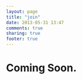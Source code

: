 ```yaml
---
layout: page
title: "join"
date: 2013-05-31 13:47
comments: true
sharing: true
footer: true
---
```


# Coming Soon.
